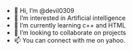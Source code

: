 - 👋 Hi, I’m @devil0309
- 👀 I’m interested in Artificial intelligence
- 🌱 I’m currently learning c++ and HTML 
- 💞️ I’m looking to collaborate on projects
- 📫 You can connect with me on yahoo.
